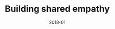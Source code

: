 ---
title: 'Building shared empathy'
client: 'Queen Mary University of London'
sector:
  - 'Education'
employer: 'Clearleft'
duration: '6 months'
date: '2018-01'
posse: 'Posse.'
tags:
caseStudyURL: "https://clearleft.com/work/queen-mary-university"
cta: 'Read the case study'
displayOrder: 0
featured: false
hero:
  image: '/assets/images/.jpg'
  imageAlt: 'Alt'
permalink: false
---